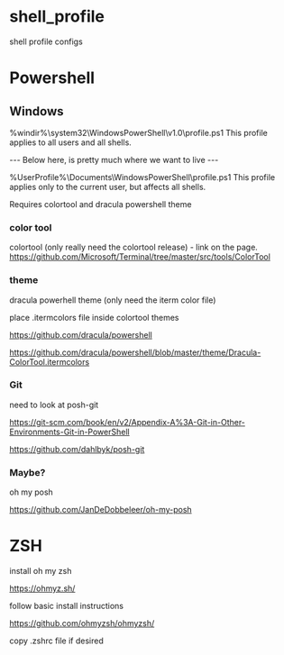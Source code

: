 # shell_profile
shell profile configs

# Powershell
## Windows
%windir%\system32\WindowsPowerShell\v1.0\profile.ps1 
This profile applies to all users and all shells.

--- Below here, is pretty much where we want to live ---

%UserProfile%\Documents\WindowsPowerShell\profile.ps1 
This profile applies only to the current user, but affects all shells.

Requires colortool and dracula powershell theme

### color tool
colortool (only really need the colortool release) - link on the page.
https://github.com/Microsoft/Terminal/tree/master/src/tools/ColorTool

### theme
dracula powerhell theme (only need the iterm color file)

place .itermcolors file inside colortool themes 

https://github.com/dracula/powershell

https://github.com/dracula/powershell/blob/master/theme/Dracula-ColorTool.itermcolors

### Git
need to look at posh-git

https://git-scm.com/book/en/v2/Appendix-A%3A-Git-in-Other-Environments-Git-in-PowerShell

https://github.com/dahlbyk/posh-git

### Maybe?
oh my posh

https://github.com/JanDeDobbeleer/oh-my-posh



# ZSH

install oh my zsh

https://ohmyz.sh/


follow basic install instructions

https://github.com/ohmyzsh/ohmyzsh/

copy .zshrc file if desired